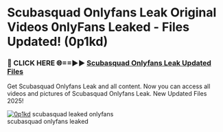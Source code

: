 # Scubasquad Onlyfans Leak Original Videos 0nlyFans Leaked - Files Updated! (0p1kd)

<h3>🔴 CLICK HERE 🌐==►► <a href="https://tinyurl.com/2wckxsce" rel="nofollow">Scubasquad Onlyfans Leak Updated Files</a></h3>

Get Scubasquad Onlyfans Leak and all content. Now you can access all videos and pictures of Scubasquad Onlyfans Leak. New Updated Files 2025!

[![0p1kd](https://i.imgur.com/AFduVYN.gif)](https://tinyurl.com/2wckxsce)
scubasquad leaked onlyfans<br>
scubasquad onlyfans leaked